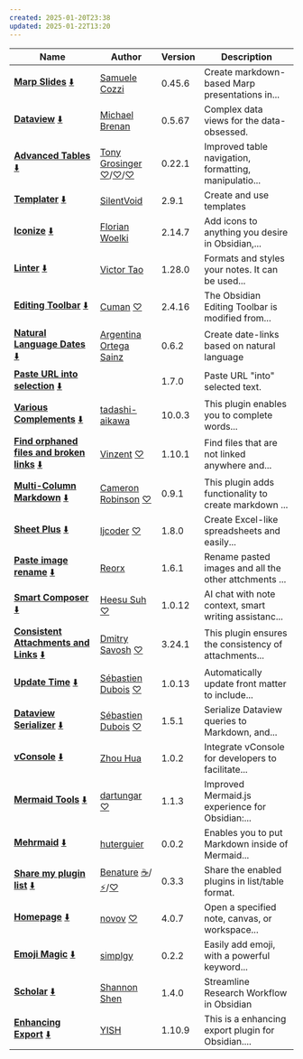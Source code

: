```yaml
---
created: 2025-01-20T23:38
updated: 2025-01-22T13:20
---
```

<!-- ShareMyPlugin begin -->


|Name|Author|Version|Description|
|----|------|-------|---|
|[**Marp Slides**](https://obsidian.md/plugins?id=marp-slides) [⬇️](obsidian://SP-install?id=marp-slides&enable=true)|[Samuele Cozzi](https://samuele-cozzi.web.app/)|0.45.6|Create markdown-based Marp presentations in...|
|[**Dataview**](https://obsidian.md/plugins?id=dataview) [⬇️](obsidian://SP-install?id=dataview&enable=true)|[Michael Brenan](https://github.com/blacksmithgu)|0.5.67|Complex data views for the data-obsessed.|
|[**Advanced Tables**](https://obsidian.md/plugins?id=table-editor-obsidian) [⬇️](obsidian://SP-install?id=table-editor-obsidian&enable=true)|[Tony Grosinger](https://grosinger.net) [♡](https://github.com/sponsors/tgrosinger)/[♡](https://buymeacoffee.com/tgrosinger)/[♡](https://paypal.me/tgrosinger)|0.22.1|Improved table navigation, formatting, manipulatio...|
|[**Templater**](https://obsidian.md/plugins?id=templater-obsidian) [⬇️](obsidian://SP-install?id=templater-obsidian&enable=true)|[SilentVoid](https://github.com/SilentVoid13)|2.9.1|Create and use templates|
|[**Iconize**](https://obsidian.md/plugins?id=obsidian-icon-folder) [⬇️](obsidian://SP-install?id=obsidian-icon-folder&enable=true)|[Florian Woelki](https://florianwoelki.com/)|2.14.7|Add icons to anything you desire in Obsidian,...|
|[**Linter**](https://obsidian.md/plugins?id=obsidian-linter) [⬇️](obsidian://SP-install?id=obsidian-linter&enable=true)|[Victor Tao](https://github.com/platers)|1.28.0|Formats and styles your notes. It can be used...|
|[**Editing Toolbar**](https://obsidian.md/plugins?id=editing-toolbar) [⬇️](obsidian://SP-install?id=editing-toolbar&enable=true)|[Cuman](https://github.com/cumany/obsidian-editing-toolbar) [♡](https://github.com/cumany#thank-you-very-much-for-your-support)|2.4.16|The Obsidian Editing Toolbar is modified from...|
|[**Natural Language Dates**](https://obsidian.md/plugins?id=nldates-obsidian) [⬇️](obsidian://SP-install?id=nldates-obsidian&enable=true)|[Argentina Ortega Sainz](https://argentinaos.com/)|0.6.2|Create date-links based on natural language|
|[**Paste URL into selection**](https://obsidian.md/plugins?id=url-into-selection) [⬇️](obsidian://SP-install?id=url-into-selection&enable=true)||1.7.0|Paste URL "into" selected text.|
|[**Various Complements**](https://obsidian.md/plugins?id=various-complements) [⬇️](obsidian://SP-install?id=various-complements&enable=true)|[tadashi-aikawa](https://github.com/tadashi-aikawa)|10.0.3|This plugin enables you to complete words...|
|[**Find orphaned files and broken links**](https://obsidian.md/plugins?id=find-unlinked-files) [⬇️](obsidian://SP-install?id=find-unlinked-files&enable=true)|[Vinzent](https://github.com/Vinzent03) [♡](https://ko-fi.com/vinzent)|1.10.1|Find files that are not linked anywhere and...|
|[**Multi-Column Markdown**](https://obsidian.md/plugins?id=multi-column-markdown) [⬇️](obsidian://SP-install?id=multi-column-markdown&enable=true)|[Cameron Robinson](https://portfolio.ckrobinson.net) [♡](https://www.buymeacoffee.com/ckrobinson)|0.9.1|This plugin adds functionality to create markdown ...|
|[**Sheet Plus**](https://obsidian.md/plugins?id=sheet-plus) [⬇️](obsidian://SP-install?id=sheet-plus&enable=true)|[ljcoder](https://github.com/ljcoder2015) [♡](https://ko-fi.com/ljcoder)|1.8.0|Create Excel-like spreadsheets and easily...|
|[**Paste image rename**](https://obsidian.md/plugins?id=obsidian-paste-image-rename) [⬇️](obsidian://SP-install?id=obsidian-paste-image-rename&enable=true)|[Reorx](https://github.com/reorx)|1.6.1|Rename pasted images and all the other attchments ...|
|[**Smart Composer**](https://obsidian.md/plugins?id=smart-composer) [⬇️](obsidian://SP-install?id=smart-composer&enable=true)|[Heesu Suh](https://github.com/glowingjade) [♡](https://buymeacoffee.com/glowingjade)|1.0.12|AI chat with note context, smart writing assistanc...|
|[**Consistent Attachments and Links**](https://obsidian.md/plugins?id=consistent-attachments-and-links) [⬇️](obsidian://SP-install?id=consistent-attachments-and-links&enable=true)|[Dmitry Savosh](https://github.com/dy-sh/) [♡](https://www.buymeacoffee.com/mnaoumov)|3.24.1|This plugin ensures the consistency of attachments...|
|[**Update Time**](https://obsidian.md/plugins?id=update-time) [⬇️](obsidian://SP-install?id=update-time&enable=true)|[Sébastien Dubois](https://dsebastien.net) [♡](https://www.buymeacoffee.com/dsebastien)|1.0.13|Automatically update front matter to include...|
|[**Dataview Serializer**](https://obsidian.md/plugins?id=dataview-serializer) [⬇️](obsidian://SP-install?id=dataview-serializer&enable=true)|[Sébastien Dubois](https://dsebastien.net) [♡](https://www.buymeacoffee.com/dsebastien)|1.5.1|Serialize Dataview queries to Markdown, and...|
|[**vConsole**](https://obsidian.md/plugins?id=vconsole) [⬇️](obsidian://SP-install?id=vconsole&enable=true)|[Zhou Hua](https://zhouhua.site)|1.0.2|Integrate vConsole for developers to facilitate...|
|[**Mermaid Tools**](https://obsidian.md/plugins?id=mermaid-tools) [⬇️](obsidian://SP-install?id=mermaid-tools&enable=true)|[dartungar](https://dartungar.com) [♡](https://www.paypal.com/paypalme/dartungar)|1.1.3|Improved Mermaid.js experience for Obsidian:...|
|[**Mehrmaid**](https://obsidian.md/plugins?id=mehrmaid) [⬇️](obsidian://SP-install?id=mehrmaid&enable=true)|[huterguier](https://github.com/huterguier)|0.0.2|Enables you to put Markdown inside of Mermaid...|
|[**Share my plugin list**](https://obsidian.md/plugins?id=share-my-plugin-list) [⬇️](obsidian://SP-install?id=share-my-plugin-list&enable=true)|[Benature](https://github.com/Benature) [☕️](https://www.buymeacoffee.com/benature)/[⚡️](https://afdian.net/a/Benature-K)/[♡](https://s2.loli.net/2024/01/30/jQ9fTSyBxvXRoOM.png)|0.3.3|Share the enabled plugins in list/table format.|
|[**Homepage**](https://obsidian.md/plugins?id=homepage) [⬇️](obsidian://SP-install?id=homepage&enable=true)|[novov](https://novov.me) [♡](https://ko-fi.com/novov)|4.0.7|Open a specified note, canvas, or workspace...|
|[**Emoji Magic**](https://obsidian.md/plugins?id=emoji-magic) [⬇️](obsidian://SP-install?id=emoji-magic&enable=true)|[simplgy](https://github.com/simplgy)|0.2.2|Easily add emoji, with a powerful keyword...|
|[**Scholar**](https://obsidian.md/plugins?id=scholar) [⬇️](obsidian://SP-install?id=scholar&enable=true)|[Shannon Shen](https://www.szj.io)|1.4.0|Streamline Research Workflow in Obsidian|
|[**Enhancing Export**](https://obsidian.md/plugins?id=obsidian-enhancing-export) [⬇️](obsidian://SP-install?id=obsidian-enhancing-export&enable=true)|[YISH](https://github.com/mokeyish)|1.10.9|This is a enhancing export plugin for Obsidian....|


<!-- ShareMyPlugin end -->